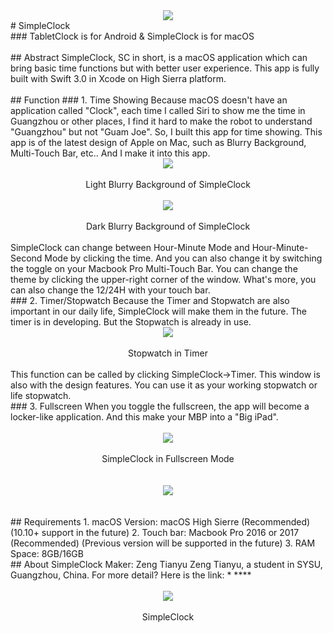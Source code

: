 <div style="text-align:center"><img src ="https://github.com/zengtianyu1215/SimpleClock/blob/master/SamplePic/Screen%20Shot%202018-01-26%20at%2016.25.36.png" /></div>
# SimpleClock
<br>
### TabletClock is for Android & SimpleClock is for macOS
<br>
<br>
## Abstract
SimpleClock, SC in short, is a macOS application which can bring basic time functions but with better user experience. This app is fully built with Swift 3.0 in Xcode on High Sierra platform. 
<br>
<br>
## Function
### 1. Time Showing
Because macOS doesn't have an application called "Clock", each time I called Siri to show me the time in Guangzhou or other places, I find it hard to make the robot to understand "Guangzhou" but not "Guam Joe". So, I built this app for time showing.
This app is of the latest design of Apple on Mac, such as Blurry Background, Multi-Touch Bar, etc.. And I make it into this app.
<br>
<div style="text-align:center"><img src ="https://github.com/zengtianyu1215/SimpleClock/blob/master/SamplePic/Screen%20Shot%202018-01-26%20at%2016.18.43.png" /></div><br>
<center>Light Blurry Background of SimpleClock</center>
<br>
<div style="text-align:center"><img src ="https://github.com/zengtianyu1215/SimpleClock/blob/master/SamplePic/Screen%20Shot%202018-01-26%20at%2016.18.36.png" /></div>
<br>
<center>Dark Blurry Background of SimpleClock</center>
<br>
SimpleClock can change between Hour-Minute Mode and Hour-Minute-Second Mode by clicking the time. And you can also change it by switching the toggle on your Macbook Pro Multi-Touch Bar. You can change the theme by clicking the upper-right corner of the window. What's more, you can also change the 12/24H with your touch bar.
<br>
### 2. Timer/Stopwatch
Because the Timer and Stopwatch are also important in our daily life, SimpleClock will make them in the future. The timer is in developing. But the Stopwatch is already in use. 
<br>
<div style="text-align:center"><img src ="https://github.com/zengtianyu1215/SimpleClock/blob/master/SamplePic/Screen%20Shot%202018-01-26%20at%2016.16.48.png" /></div>
<br>
<center>Stopwatch in Timer</center>
<br>
This function can be called by clicking SimpleClock->Timer. This window is also with the design features. You can use it as your working stopwatch or life stopwatch.
<br>
### 3. Fullscreen
When you toggle the fullscreen, the app will become a locker-like application. And this make your MBP into a "Big iPad".
<br>
<br>
<div style="text-align:center"><img src ="https://github.com/zengtianyu1215/SimpleClock/blob/master/SamplePic/Screen%20Shot%202018-01-26%20at%2016.16.35.png" /></div>
<br>
<center>SimpleClock in Fullscreen Mode</center>
<br>
<br>
<div style="text-align:center"><img src ="https://github.com/zengtianyu1215/SimpleClock/blob/master/SamplePic/Screen%20Shot%202018-01-26%20at%2016.16.56.png" /></div>
<br>
<br>
## Requirements
1. macOS Version: macOS High Sierre (Recommended) (10.10+ support in the future)
2. Touch bar: Macbook Pro 2016 or 2017 (Recommended) (Previous version will be supported in the future)
3. RAM Space: 8GB/16GB
<br>
## About SimpleClock Maker: Zeng Tianyu
Zeng Tianyu, a student in SYSU, Guangzhou, China. For more detail? Here is the link:
* **<https://zengtianyu1215.github.io/Zengtianyu.io/>**
<br>
<br>
<div style="text-align:center"><img src ="https://raw.githubusercontent.com/zengtianyu1215/SimpleClock/master/icon.png" /></div>
<br>
<center>SimpleClock</center>
<br>

